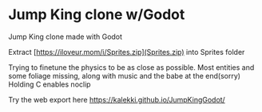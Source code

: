 # Jump King clone w/Godot
Jump King clone made with Godot

Extract [https://iloveur.mom/i/Sprites.zip](Sprites.zip) into Sprites folder

Trying to finetune the physics to be as close as possible.
Most entities and some foliage missing, along with music and the babe at the end(sorry)
Holding C enables noclip

Try the web export here https://kalekki.github.io/JumpKingGodot/
